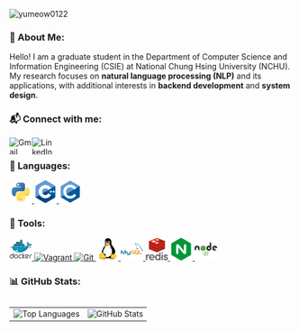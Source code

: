 <p align="left">
  <img src="https://komarev.com/ghpvc/?username=yumeow0122&label=Profile%20views&color=0e75b6&style=flat" alt="yumeow0122" />
</p>

<h3 align="left">👋 About Me:</h3>
<p align="left">
Hello! I am a graduate student in the Department of Computer Science and Information Engineering (CSIE) at National Chung Hsing University (NCHU). 
My research focuses on <strong>natural language processing (NLP)</strong> and its applications, with additional interests in <strong>backend development</strong> and <strong>system design</strong>.
</p>


<h3 align="left">📬 Connect with me:</h3>
<p align="left">
  <a href="mailto:yumeow0122@gmail.com" target="_blank">
    <img align="left" src="https://upload.wikimedia.org/wikipedia/commons/thumb/7/7e/Gmail_icon_%282020%29.svg/512px-Gmail_icon_%282020%29.svg.png" alt="Gmail" height="30" width="40" />
  </a>
  &nbsp;&nbsp;
  <a href="https://www.linkedin.com/in/%e5%ae%97%e7%bf%94-%e5%91%a8-6710a6247/" target="_blank">
    <img align="left" src="https://raw.githubusercontent.com/rahuldkjain/github-profile-readme-generator/master/src/images/icons/Social/linked-in-alt.svg" alt="LinkedIn Profile" height="30" width="40" />
  </a>
</p>



<h3 align="left">🔧 Languages:</h3>
<p align="left">
  <a href="https://www.python.org" target="_blank" rel="noreferrer">
    <img src="https://raw.githubusercontent.com/devicons/devicon/master/icons/python/python-original.svg" alt="Python" width="40" height="40" />
  </a>
  <a href="https://www.w3schools.com/cpp/" target="_blank" rel="noreferrer">
    <img src="https://raw.githubusercontent.com/devicons/devicon/master/icons/cplusplus/cplusplus-original.svg" alt="C++" width="40" height="40" />
  </a>
  <a href="https://www.cprogramming.com/" target="_blank" rel="noreferrer">
    <img src="https://raw.githubusercontent.com/devicons/devicon/master/icons/c/c-original.svg" alt="C" width="40" height="40" />
  </a>
</p>


<h3 align="left">🔧 Tools:</h3>
<p align="left">
  <a href="https://www.docker.com/" target="_blank" rel="noreferrer">
    <img src="https://raw.githubusercontent.com/devicons/devicon/master/icons/docker/docker-original-wordmark.svg" alt="Docker" width="40" height="40" />
  </a>
  <a href="https://www.vagrantup.com/" target="_blank" rel="noreferrer">
    <img src="https://www.vectorlogo.zone/logos/vagrantup/vagrantup-icon.svg" alt="Vagrant" width="40" height="40" />
  </a>
  <a href="https://git-scm.com/" target="_blank" rel="noreferrer">
    <img src="https://www.vectorlogo.zone/logos/git-scm/git-scm-icon.svg" alt="Git" width="40" height="40" />
  </a>
  <a href="https://www.linux.org/" target="_blank" rel="noreferrer">
    <img src="https://raw.githubusercontent.com/devicons/devicon/master/icons/linux/linux-original.svg" alt="Linux" width="40" height="40" />
  </a>
  <a href="https://www.mysql.com/" target="_blank" rel="noreferrer">
    <img src="https://raw.githubusercontent.com/devicons/devicon/master/icons/mysql/mysql-original-wordmark.svg" alt="MySQL" width="40" height="40" />
  </a>
  <a href="https://redis.io" target="_blank" rel="noreferrer">
    <img src="https://raw.githubusercontent.com/devicons/devicon/master/icons/redis/redis-original-wordmark.svg" alt="Redis" width="40" height="40" />
  </a>
  <a href="https://www.nginx.com" target="_blank" rel="noreferrer">
    <img src="https://raw.githubusercontent.com/devicons/devicon/master/icons/nginx/nginx-original.svg" alt="Nginx" width="40" height="40" />
  </a>
  <a href="https://nodejs.org" target="_blank" rel="noreferrer">
    <img src="https://raw.githubusercontent.com/devicons/devicon/master/icons/nodejs/nodejs-original-wordmark.svg" alt="Node.js" width="40" height="40" />
  </a>
</p>

<h3 align="left">📊 GitHub Stats:</h3>
<table align="left">
  <tr>
    <td>
      <img src="https://github-readme-stats.vercel.app/api/top-langs?username=yumeow0122&show_icons=true&locale=en&layout=compact&theme=dark" alt="Top Languages" />
    </td>
    <td>
      <img src="https://github-readme-stats.vercel.app/api?username=yumeow0122&show_icons=true&locale=en&theme=dark" alt="GitHub Stats" />
    </td>
  </tr>
</table>
